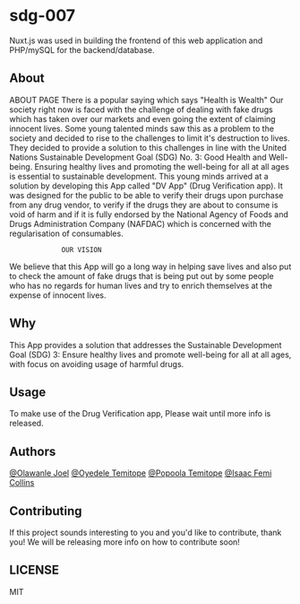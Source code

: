 # sdg-007
Nuxt.js was used in building the frontend of this web application and PHP/mySQL for the backend/database.


## About

ABOUT PAGE
There is a popular saying which says "Health is Wealth"
Our society right now is faced with the challenge of dealing with fake drugs which has taken over our markets and even going the extent of claiming innocent lives.
Some young talented minds saw this as a problem to the society and decided to rise to the challenges to limit it's destruction to lives.
They decided to provide a solution to this challenges in line with the United Nations Sustainable Development Goal (SDG) No. 3: Good Health and Well-being. Ensuring healthy lives and promoting the well-being for all at all ages is essential to sustainable development.
This young minds arrived at a solution by developing this App called "DV App" (Drug Verification app).
It was designed for the public to be able to verify their drugs upon purchase from any drug vendor, to verify if the drugs they are about to consume is void of harm and if it is fully endorsed by the National Agency of Foods and Drugs Administration Company (NAFDAC) which is concerned with the regularisation of consumables.

                 OUR VISION
We believe that this App will go a long way in helping save lives and also put to check the amount of fake drugs that is being put out by some people who has no regards for human lives and try to enrich themselves at the expense of innocent lives.

## Why

This App provides a solution that addresses the Sustainable Development Goal (SDG) 3: Ensure healthy lives and promote well-being for all at all ages, with focus on avoiding usage of harmful drugs.


## Usage
To make use of the Drug Verification app, Please wait until more info is released.

## Authors

[@Olawanle Joel](https://github.com/olawanlejoel)
[@Oyedele Temitope](https://github.com/oyedeletemitope)
[@Popoola Temitope](https://github.com/popoolatopzy)
[@Isaac Femi Collins](https://github.com/femicollins83)

## Contributing

If this project sounds interesting to you and you'd like to contribute, thank you!
We will be releasing more info on how to contribute soon!

## LICENSE
MIT

